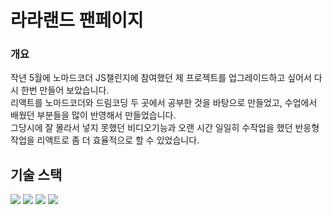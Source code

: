# 라라랜드 팬페이지

### 개요

작년 5월에 노마드코더 JS챌린지에 참여했던 제 프로젝트를 업그레이드하고 싶어서 다시 한번 만들어 보았습니다. <br>
리액트를 노마드코더와 드림코딩 두 곳에서 공부한 것을 바탕으로 만들었고, 수업에서 배웠던 부분들을 많이 반영해서 만들었습니다.<br>
그당시에 잘 몰라서 넣지 못했던 비디오기능과 오랜 시간 일일히 수작업을 했던 반응형작업을 리액트로 좀 더 효율적으로 할 수 있었습니다.

## 기술 스택
<p align="left">
<img src="https://img.shields.io/badge/Firebase-FFCA28?style=flat-square&logo=firebase&logoColor=white"/>
<img src="https://img.shields.io/badge/React-61DAFB?style=flat-square&logo=react&logoColor=white">
<img src="https://img.shields.io/badge/Youtube-000000?style=flat-square&logo=youtube&logoColor=red">
<img src="https://img.shields.io/badge/React-router-CA4245?style=flat-square&logo=reactrouter&logoColor=red">
</>
  

